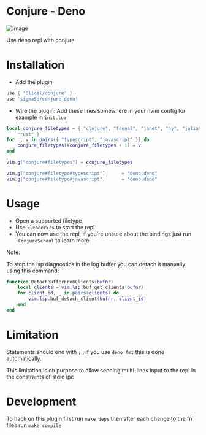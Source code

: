 # Conjure - Deno

![image](https://user-images.githubusercontent.com/22427111/189539787-20e735fe-8509-4b80-970a-43f772cc2849.png)

Use deno repl with conjure

# Installation

- Add the plugin

```lua
use { 'Olical/conjure' }
use 'sigmaSd/conjure-deno'
```

- Wire the plugin: Add these lines somewhere in your nvim config for example in
  `init.lua`

```lua
local conjure_filetypes = { "clojure", "fennel", "janet", "hy", "julia", "racket", "scheme", "lua", "lisp",
    "rust" }
for _, v in pairs({ "typescript", "javascript" }) do
    conjure_filetypes[#conjure_filetypes + 1] = v
end

vim.g["conjure#filetypes"] = conjure_filetypes

vim.g["conjure#filetype#typescript"]      = "deno.deno"
vim.g["conjure#filetype#javascript"]      = "deno.deno"
```

# Usage

- Open a supported filetype
- Use `<leader>cs` to start the repl
- You can now use the repl, if you're unsure about the bindings just run
  `:ConjureSchool` to learn more

Note:

To stop the lsp diagnostics in the log buffer you can detach it manually using
this command:

```lua
function DetachBufferFromClients(bufnr)
    local clients = vim.lsp.buf_get_clients(bufnr)
    for client_id, _ in pairs(clients) do
        vim.lsp.buf_detach_client(bufnr, client_id)
    end
end
```

# Limitation

Statements should end with `;` , if you use `deno fmt` this is done
automatically.

This limitation is on purpose to allow sending multi-lines input to the repl in
the constraints of stdio ipc

# Development

To hack on this plugin first run `make deps` then after each change to the fnl
files run `make compile`
